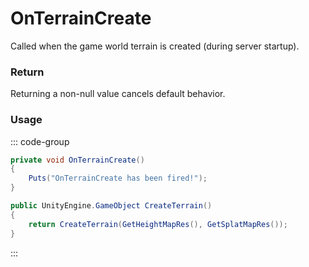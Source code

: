 # OnTerrainCreate
<Badge type="info" text="World"/><Badge type="danger" text="Carbon Compatible"/><Badge type="warning" text="Oxide Compatible"/>
Called when the game world terrain is created (during server startup).

### Return
Returning a non-null value cancels default behavior.

### Usage
::: code-group
```csharp [Example]
private void OnTerrainCreate()
{
	Puts("OnTerrainCreate has been fired!");
}
```
```csharp [Source — Assembly-CSharp @ TerrainGenerator]
public UnityEngine.GameObject CreateTerrain()
{
	return CreateTerrain(GetHeightMapRes(), GetSplatMapRes());
}

```
:::
